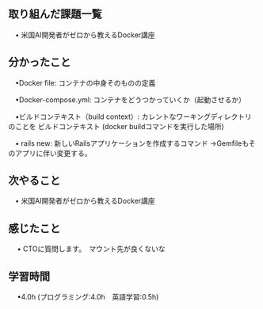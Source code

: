 ## 取り組んだ課題一覧

 　• 米国AI開発者がゼロから教えるDocker講座　

## 分かったこと

 　•Docker file: コンテナの中身そのものの定義

 　•Docker-compose.yml: コンテナをどうつかっていくか（起動させるか）

 　•ビルドコンテキスト（build context）: カレントなワーキングディレクトリのことを ビルドコンテキスト (docker buildコマンドを実行した場所)



 　• rails new: 新しいRailsアプリケーションを作成するコマンド →Gemfileもそのアプリに伴い変更する。


## 次やること　

 　• 米国AI開発者がゼロから教えるDocker講座　

## 感じたこと

　 • CTOに質問します。　マウント先が良くないな　

## 学習時間

　 •4.0h (プログラミング:4.0h　英語学習:0.5h)